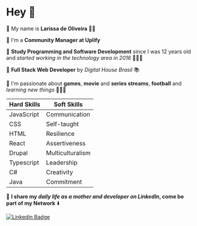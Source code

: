 # Hey 👋

🔹 My name is **Larissa de Oliveira** 👩🏻 

🔹 I'm a **Community Manager at Uplify** 

🔹 **Study Programming and Software Development** since I was 12 years old and *started working in the technology area in 2016* 👩🏻‍💻

🔹 **Full Stack Web Developer** by *Digital House Brasil* 📚

🔹 I'm passionate about **games**, **movie** and **series streams**, **football** and *learning new things* 💁🏻‍♀️

|Hard Skills | Soft Skills |
|--|--|
| JavaScript | Communication |
| CSS | Self-taught |
| HTML| Resilience |
|React| Assertiveness |
| Drupal | Multiculturalism |
| Typescript | Leadership |
| C# | Creativity |
| Java | Commitment |

📍 **I share my *daily life as a mother and developer on LinkedIn*, come be part of my Network** ⬇️

[![Linkedin Badge](https://img.shields.io/badge/-LinkedIn-blue?style=flat-square&logo=Linkedin&logoColor=white&link=https://www.linkedin.com/in/isadora-rodrigues-stangarlin-48402b141/)](https://www.linkedin.com/in/larissa-de-oliveira-205//)
